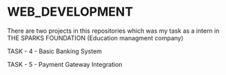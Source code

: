 # WEB_DEVELOPMENT

There are two projects in this repositories which was my task as a intern in THE SPARKS FOUNDATION (Education managment company)

TASK - 4 - Basic Banking System

TASK - 5 - Payment Gateway   Integration
